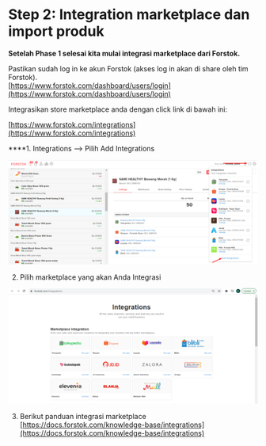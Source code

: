 # Step 2: Integration marketplace dan import produk

**Setelah  Phase 1 selesai kita mulai integrasi marketplace dari Forstok.**

Pastikan sudah log in ke akun Forstok \(akses log in akan di share oleh tim Forstok\).  
[https://www.forstok.com/dashboard/users/login](https://www.forstok.com/dashboard/users/login)

Integrasikan store marketplace anda dengan click link di bawah ini:

[https://www.forstok.com/integrations](https://www.forstok.com/integrations)  
  
****1. Integrations --&gt; Pilih Add Integrations

![](../../.gitbook/assets/image%20%2877%29.png)

2. Pilih marketplace yang akan Anda Integrasi

![](../../.gitbook/assets/image%20%2863%29.png)

3. Berikut panduan integrasi marketplace  
[https://docs.forstok.com/knowledge-base/integrations](https://docs.forstok.com/knowledge-base/integrations)

